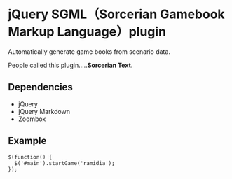 # jQuery SGML（Sorcerian Gamebook Markup Language）plugin

Automatically generate game books from scenario data.

People called this plugin.....**Sorcerian Text**.

## Dependencies

- jQuery
- jQuery Markdown
- Zoombox

## Example

```
$(function() {
  $('#main').startGame('ramidia');
});
```
